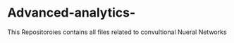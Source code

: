 # Advanced-analytics-
This Repositoroies contains all files related to convultional Nueral Networks 
